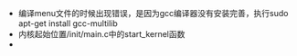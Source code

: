 - 编译menu文件的时候出现错误，是因为gcc编译器没有安装完善，执行sudo apt-get install gcc-multilib
- 内核起始位置/init/main.c中的start_kernel函数
- 